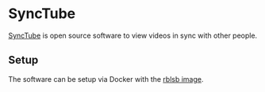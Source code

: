 # SyncTube

[SyncTube](https://github.com/RblSb/SyncTube) is open source software to view
videos in sync with other people.

## Setup

The software can be setup via Docker with the
[rblsb image](./docker-images/rblsb_-_synctube.md).
